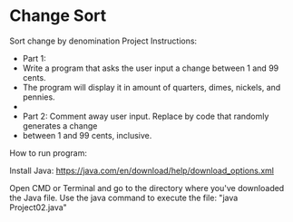 # Change Sort
Sort change by denomination
Project Instructions:

 * Part 1:
 * Write a program that asks the user input a change between 1 and 99 cents. 
 * The program will display it in amount of quarters, dimes, nickels, and pennies.
 *
 * Part 2: Comment away user input. Replace by code that randomly generates a change
 * between 1 and 99 cents, inclusive.


How to run program:

Install Java:
https://java.com/en/download/help/download_options.xml

Open CMD or Terminal and go to the directory where you've downloaded the Java file.
Use the java command to execute the file: "java Project02.java" 
